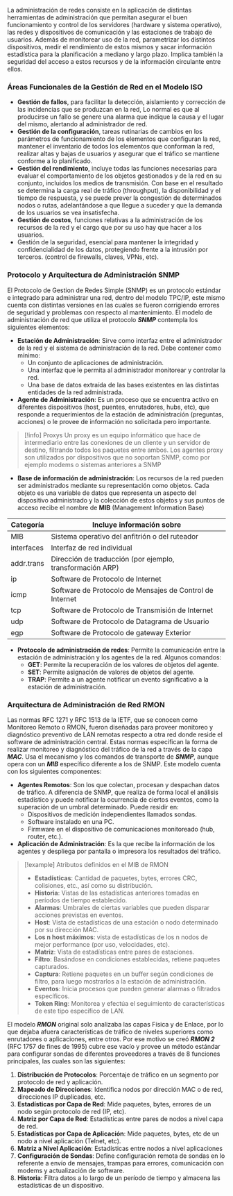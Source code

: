 La administración de redes consiste en la aplicación de distintas herramientas de administración que permitan asegurar el buen funcionamiento y control de los servidores (hardware y sistema operativo), las redes y dispositivos de comunicación y las estaciones de trabajo de usuarios. Además de monitorear uso de la red, parametrizar los distintos dispositivos, medir el rendimiento de estos mismos y sacar información estadística para la planificación a mediano y largo plazo.
Implica también la seguridad del acceso a estos recursos y de la información circulante entre ellos.

### Áreas Funcionales de la Gestión de Red en el Modelo ISO

- **Gestión de fallos**, para facilitar la detección, aislamiento y corrección de las incidencias que se produzcan en la red, Lo normal es que al producirse un fallo se genere una alarma que indique la causa y el lugar del mismo, alertando al administrador de red.
- **Gestión de la configuración**, tareas rutinarias de cambios en los parámetros de funcionamiento de los elementos que configuran la red, mantener el inventario de todos los elementos que conforman la red, realizar altas y bajas de usuarios y asegurar que el tráfico se mantiene conforme a lo planificado.
- **Gestión del rendimiento**, incluye todas las funciones necesarias para evaluar el comportamiento de los objetos gestionados y de la red en su conjunto, incluidos los medios de transmisión. Con base en el resultado se determina la carga real de tráfico (throughput), la disponibilidad y el tiempo de respuesta, y se puede prever la congestión de determinados nodos o rutas, adelantándose a que llegue a suceder y que la demanda de los usuarios se vea insatisfecha.
- **Gestión de costos**, funciones relativas a la administración de los recursos de la red y el cargo que por su uso hay que hacer a los usuarios.
- Gestión de la seguridad, esencial para mantener la integridad y confidencialidad de los datos, protegiendo frente a la intrusión por terceros. (control de firewalls, claves, VPNs, etc).

### Protocolo y Arquitectura de Administración SNMP

El Protocolo de Gestion de Redes Simple (SNMP) es un protocolo estándar e integrado para administrar una red, dentro del modelo TPC/IP, este mismo cuenta con distintas versiones en las cuales se fueron corrigiendo errores de seguridad y problemas con respecto al mantenimiento.
El modelo de administración de red que utiliza el protocolo ***SNMP*** contempla los siguientes elementos:

- **Estación de Administración**: Sirve como interfaz entre el administrador de la red y el sistema de administración de la red. Debe contener como mínimo:
	- Un conjunto de aplicaciones de administración.
	- Una interfaz que le permita al administrador monitorear y controlar la red.
	- Una base de datos extraída de las bases existentes en las distintas entidades de la red administrada.
- **Agente de Administración**: Es un proceso que se encuentra activo en diferentes dispositivos (host, puentes, enrutadores, hubs, etc), que responde a requerimientos de la estación de administración (preguntas, acciones) o le provee de información no solicitada pero importante.

>[!info] Proxys
>Un proxy es un equipo informático que hace de intermediario entre las conexiones de un cliente y un servidor de destino, filtrando todos los paquetes entre ambos. Los agentes proxy son utilizados por dispositivos que no soportan SNMP, como por ejemplo modems o sistemas anteriores a SNMP


- **Base de información de administración**: Los recursos de la red pueden ser administrados mediante su representación como objetos. Cada objeto es una variable de datos que representa un aspecto del dispositivo administrado y la colección de estos objetos y sus puntos de acceso recibe el nombre de **MIB** (Management Information Base)

| Categoría  | Incluye información sobre                                 |
| ---------- | --------------------------------------------------------- |
| MIB        | Sistema operativo del anfitrión o del ruteador            |
| interfaces | Interfaz de red individual                                |
| addr.trans | Dirección de traducción (por ejemplo, transformación ARP) |
| ip         | Software de Protocolo de Internet                         |
| icmp       | Software de Protocolo de Mensajes de Control de Internet  |
| tcp        | Software de Protocolo de Transmisión de Internet          |
| udp        | Software de Protocolo de Datagrama de Usuario             |
| egp        | Software de Protocolo de gateway Exterior                 |

- **Protocolo de administración de redes**: Permite la comunicación entre la estación de administración y los agentes de la red. Algunos comandos:
	- **GET**: Permite la recuperación de los valores de objetos del agente.
	- **SET**: Permite asignación de valores de objetos del agente.
	- **TRAP**: Permite a un agente notificar un evento significativo a la estación de administración.

### Arquitectura de Administración de Red RMON

Las normas RFC 1271 y RFC 1513 de la IETF, que se conocen como Monitoreo Remoto o RMON, fueron diseñadas para proveer monitoreo y diagnóstico preventivo de LAN remotas respecto a otra red donde reside el software de administración central.
Estas normas especifican la forma de realizar monitoreo y diagnóstico del tráfico de la red a través de la capa ***MAC***. Usa el mecanismo y los comandos de transporte de ***SNMP***, aunque opera con un ***MIB*** específico diferente a los de SNMP.
Este modelo cuenta con los siguientes componentes:

- **Agentes Remotos**: Son los que colectan, procesan y despachan datos de tráfico. A diferencia de SNMP, que realiza de forma local el análisis estadístico y puede notificar la ocurrencia de ciertos eventos, como la superación de un umbral determinado. Puede residir en:
	- Dispositivos de medición independientes llamados sondas.
	- Software instalado en una PC.
	- Firmware en el dispositivo de comunicaciones monitoreado (hub, router, etc.).
- **Aplicación de Administración**: Es la que recibe la información de los agentes y despliega por pantalla o impresora los resultados del tráfico.

>[!example] Atributos definidos en el MIB de RMON
>- **Estadísticas**: Cantidad de paquetes, bytes, errores CRC, colisiones, etc., así como su distribución.
>- **Historia**: Vistas de las estadísticas anteriores tomadas en períodos de tiempo establecido.
>- **Alarmas**: Umbrales de ciertas variables que pueden disparar acciones previstas en eventos.
>- **Host**: Vista de estadísticas de una estación o nodo determinado por su dirección MAC.
>- **Los n host máximos**: vista de estadísticas de los n nodos de mejor performance (por uso, velocidades, etc).
>- **Matriz**: Vista de estadísticas entre pares de estaciones.
>- **Filtro**: Basándose en condiciones establecidas, retiene paquetes capturados.
>- **Captura**: Retiene paquetes en un buffer según condiciones de filtro, para luego mostrarlos a la estación de administración.
>- **Eventos**: Inicia procesos que pueden generar alarmas o filtrados específicos.
>- **Token Ring**: Monitorea y efectúa el seguimiento de características de este tipo específico de LAN.

El modelo ***RMON*** original solo analizaba las capas Física y de Enlace, por lo que dejaba afuera características de tráfico de niveles superiores como enrutadores o aplicaciones, entre otros. Por ese motivo se creó ***RMON 2*** (RFC 1757 de fines de 1995) cubre ese vacío y
provee un método estándar para configurar sondas de diferentes proveedores a través de 8 funciones principales, las cuales son las siguientes:

1. **Distribución de Protocolos**: Porcentaje de tráfico en un segmento por protocolo de red y aplicación.
2. **Mapeado de Direcciones**: Identifica nodos por dirección MAC o de red, direcciones IP duplicadas, etc.
3. **Estadísticas por Capa de Red**: Mide paquetes, bytes, errores de un nodo según protocolo de red (IP, etc).
4. **Matriz por Capa de Red**: Estadísticas entre pares de nodos a nivel capa de red.
5. **Estadísticas por Capa de Aplicación**: Mide paquetes, bytes, etc de un nodo a nivel aplicación (Telnet, etc).
6. **Matriz a Nivel Aplicación**: Estadísticas entre nodos a nivel aplicaciones
7. **Configuración de Sondas**: Define configuración remota de sondas en lo referente a envío de mensajes, trampas para errores, comunicación con modems y actualización de software.
8. **Historia**: Filtra datos a lo largo de un período de tiempo y almacena las estadísticas de un dispositivo.

